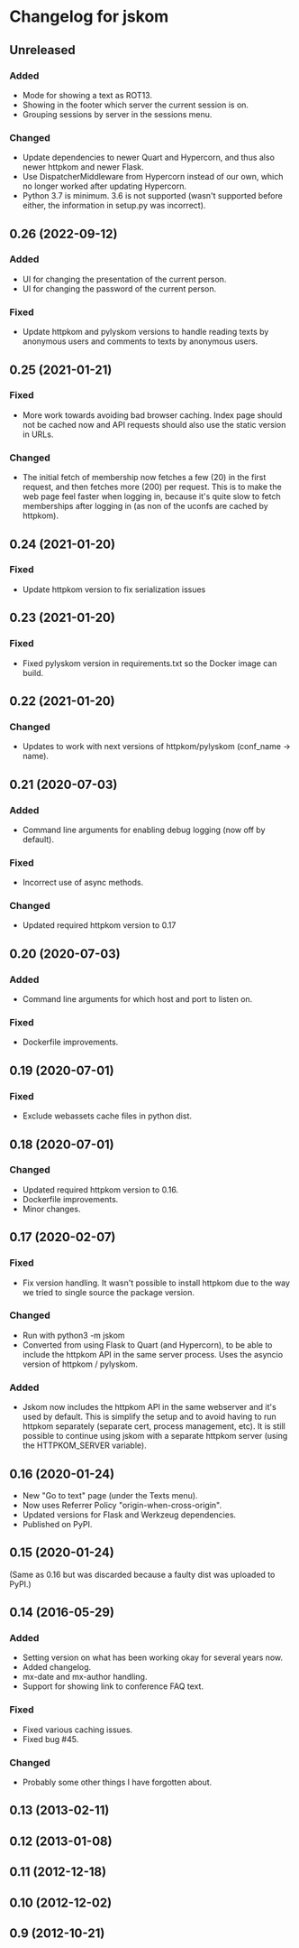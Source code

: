 # Changelog for jskom

## Unreleased

### Added

- Mode for showing a text as ROT13.
- Showing in the footer which server the current session is on.
- Grouping sessions by server in the sessions menu.

### Changed

- Update dependencies to newer Quart and Hypercorn, and thus also
  newer httpkom and newer Flask.
- Use DispatcherMiddleware from Hypercorn instead of our own, which no
  longer worked after updating Hypercorn.
- Python 3.7 is minimum. 3.6 is not supported (wasn't supported before
  either, the information in setup.py was incorrect).


## 0.26 (2022-09-12)

### Added

- UI for changing the presentation of the current person.
- UI for changing the password of the current person.

### Fixed

- Update httpkom and pylyskom versions to handle reading texts by
  anonymous users and comments to texts by anonymous users.


## 0.25 (2021-01-21)

### Fixed

- More work towards avoiding bad browser caching. Index page should
  not be cached now and API requests should also use the static
  version in URLs.

### Changed

- The initial fetch of membership now fetches a few (20) in the first
  request, and then fetches more (200) per request. This is to make
  the web page feel faster when logging in, because it's quite slow to
  fetch memberships after logging in (as non of the uconfs are cached
  by httpkom).


## 0.24 (2021-01-20)

### Fixed

- Update httpkom version to fix serialization issues


## 0.23 (2021-01-20)

### Fixed

- Fixed pylyskom version in requirements.txt so the Docker image can build.


## 0.22 (2021-01-20)

### Changed

- Updates to work with next versions of httpkom/pylyskom (conf_name -> name).


## 0.21 (2020-07-03)

### Added

- Command line arguments for enabling debug logging (now off by default).

### Fixed

- Incorrect use of async methods.

### Changed

- Updated required httpkom version to 0.17


## 0.20 (2020-07-03)

### Added

- Command line arguments for which host and port to listen on.

### Fixed

- Dockerfile improvements.


## 0.19 (2020-07-01)

### Fixed

- Exclude webassets cache files in python dist.


## 0.18 (2020-07-01)

### Changed

- Updated required httpkom version to 0.16.
- Dockerfile improvements.
- Minor changes.


## 0.17 (2020-02-07)

### Fixed

- Fix version handling. It wasn't possible to install httpkom due to
  the way we tried to single source the package version.

### Changed

- Run with python3 -m jskom
- Converted from using Flask to Quart (and Hypercorn), to be able to
  include the httpkom API in the same server process. Uses the asyncio
  version of httpkom / pylyskom.

### Added

- Jskom now includes the httpkom API in the same webserver and it's
  used by default. This is simplify the setup and to avoid having to
  run httpkom separately (separate cert, process management, etc). It
  is still possible to continue using jskom with a separate httpkom
  server (using the HTTPKOM_SERVER variable).


## 0.16 (2020-01-24)

- New "Go to text" page (under the Texts menu).
- Now uses Referrer Policy "origin-when-cross-origin".
- Updated versions for Flask and Werkzeug dependencies.
- Published on PyPI.


## 0.15 (2020-01-24)

(Same as 0.16 but was discarded because a faulty dist was uploaded to
PyPI.)


## 0.14 (2016-05-29)

### Added

- Setting version on what has been working okay for several years now.
- Added changelog.
- mx-date and mx-author handling.
- Support for showing link to conference FAQ text.

### Fixed

- Fixed various caching issues.
- Fixed bug #45.

### Changed

- Probably some other things I have forgotten about.


## 0.13 (2013-02-11)

## 0.12 (2013-01-08)

## 0.11 (2012-12-18)

## 0.10 (2012-12-02)

## 0.9 (2012-10-21)
